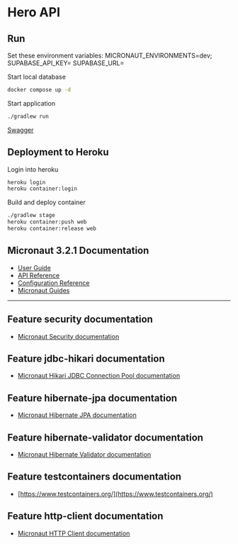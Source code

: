 # Hero API

## Run
Set these environment variables:
MICRONAUT_ENVIRONMENTS=dev;
SUPABASE_API_KEY=
SUPABASE_URL=

Start local database
```bash
docker compose up -d
```

Start application
```bash
./gradlew run
```

[Swagger](http://localhost:8080/swagger-ui/)

## Deployment to Heroku

Login into heroku
```bash
heroku login
heroku container:login
```

Build and deploy container
```bash
./gradlew stage
heroku container:push web
heroku container:release web
```

## Micronaut 3.2.1 Documentation

- [User Guide](https://docs.micronaut.io/3.2.1/guide/index.html)
- [API Reference](https://docs.micronaut.io/3.2.1/api/index.html)
- [Configuration Reference](https://docs.micronaut.io/3.2.1/guide/configurationreference.html)
- [Micronaut Guides](https://guides.micronaut.io/index.html)
---

## Feature security documentation

- [Micronaut Security documentation](https://micronaut-projects.github.io/micronaut-security/latest/guide/index.html)

## Feature jdbc-hikari documentation

- [Micronaut Hikari JDBC Connection Pool documentation](https://micronaut-projects.github.io/micronaut-sql/latest/guide/index.html#jdbc)

## Feature hibernate-jpa documentation

- [Micronaut Hibernate JPA documentation](https://micronaut-projects.github.io/micronaut-sql/latest/guide/index.html#hibernate)

## Feature hibernate-validator documentation

- [Micronaut Hibernate Validator documentation](https://micronaut-projects.github.io/micronaut-hibernate-validator/latest/guide/index.html)

## Feature testcontainers documentation

- [https://www.testcontainers.org/](https://www.testcontainers.org/)

## Feature http-client documentation

- [Micronaut HTTP Client documentation](https://docs.micronaut.io/latest/guide/index.html#httpClient)


